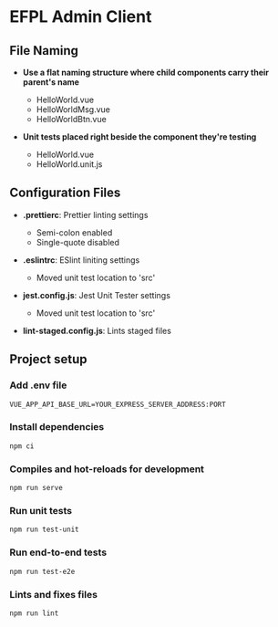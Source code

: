 <!-- prettier-ignore -->
# EFPL Admin Client

## File Naming

- **Use a flat naming structure where child components carry their parent's name**

  - HelloWorld.vue
  - HelloWorldMsg.vue
  - HelloWorldBtn.vue

- **Unit tests placed right beside the component they're testing**
  - HelloWorld.vue
  - HelloWorld.unit.js

## Configuration Files

- **.prettierc**: Prettier linting settings

  - Semi-colon enabled
  - Single-quote disabled

- **.eslintrc**: ESlint liniting settings
  - Moved unit test location to 'src'
- **jest.config.js**: Jest Unit Tester settings
  - Moved unit test location to 'src'
- **lint-staged.config.js**: Lints staged files

## Project setup

### Add .env file

```
VUE_APP_API_BASE_URL=YOUR_EXPRESS_SERVER_ADDRESS:PORT
```

### Install dependencies

```
npm ci
```

### Compiles and hot-reloads for development

```
npm run serve
```

### Run unit tests

```
npm run test-unit
```

### Run end-to-end tests

```
npm run test-e2e
```

### Lints and fixes files

```
npm run lint
```
